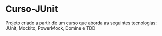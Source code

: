# Curso-JUnit
Projeto criado a partir de um curso que aborda as seguintes tecnologias: JUnit, Mockito, PowerMock, Domine e TDD
